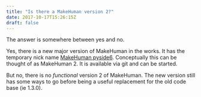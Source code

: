 ```yaml
---
title: "Is there a MakeHuman version 2?"
date: 2017-10-17T15:26:15Z
draft: false
---
```


The answer is somewhere between yes and no.

Yes, there is a new major version of MakeHuman in the works. It has the temporary nick name [MakeHuman pyside6](https://github.com/makehumancommunity/makehuman-pyside6). 
Conceptually this can be thought of as MakeHuman 2. It is available via git and can be started.

But no, there is no _functional_ version 2 of MakeHuman. The new version still has some ways to go before being a useful replacement for the old code base (ie 1.3.0).

